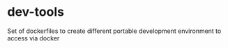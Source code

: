 # dev-tools
Set of dockerfiles to create different portable development environment to access via docker

